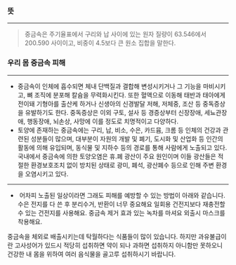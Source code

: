 ### 뜻
- - -
> 중금속은 주기율표에서 구리와 납 사이에 있는 원자 질량이 63.546에서 200.590 사이이고, 비중이 4.5보다 큰 원소 집합을 말한다.

### 우리 몸 중금속 피해
- - -
- 중금속이 인체에 흡수되면 체내 단백질과 결합해 변성시키거나 그 기능을 마비시키고, 뼈 조직에 분포해 칼슘을 무력화시킨다. 또한 혈액으로 이동해 태반과 태아에게 전이돼 기형아를 출산케 하거나 신생아의 신경발달 저해, 저체중, 조산 등 중독증상을 유발하기도 한다. 중독증상은 이외 구토, 설사 등 경증상부터 신장장애, 세뇨관장애, 행동장애, 뇌손상, 사망에 이를 정도로 치명적이고 다양하다.
- 토양에 존재하는 중금속에는 구리, 납, 비소, 수은, 카드뮴, 크롬 등 인체의 건강과 관련된 성분들이 많으며, 대부분이 자원의 개발 및 폐기, 도시화 및 산업화 등 인간의 활동에 의해 유입되며, 동식물 및 지하수 등의 경로를 통해 사람에게 노출되고 있다. 국내에서 중금속에 의한 토양오염은 휴․폐 광산이 주요 원인이며 이들 광산들은 적절한 환경보호조치 없이 방치된 상태로 광미, 폐석, 광산폐수 등으로 인해 주변 환경을 오염시키고 있다.

- - -
-  어차피 노출된 일상이라면 그래도 피해를 예방할 수 있는 방법이 아래와 같습니다.
수은 전지를 다 쓴 후 분리수거, 반환이 너무 중요해요
일회용 건전지보다 재충전할 수 있는 건전지를 사용해요.
중금속 제거 효과 있는 녹차를 마셔요
 외출시 마스크를 착용해요.
 
중금속을 체외로 배출시키는데 탁월하다는 식품들이 많이 있습니다. 하지만 과유불급이란 고사성어가 있드시 적당히 섭취하면 약이 되나 과하면 섭취하지 아니함만 못하오니 건강한 내 몸을 위하여 여러 음식물을 골고루 섭취하시기 바랍니다.